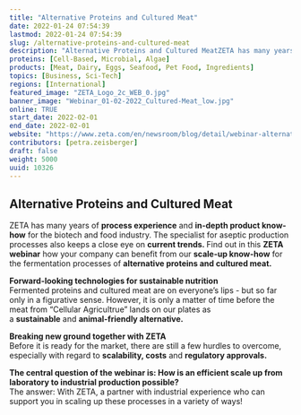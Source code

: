```yaml
---
title: "Alternative Proteins and Cultured Meat"
date: 2022-01-24 07:54:39
lastmod: 2022-01-24 07:54:39
slug: /alternative-proteins-and-cultured-meat
description: "Alternative Proteins and Cultured MeatZETA has many years of process experience and in-depth product know-how for the biotech and food industry. The specialist for aseptic production processes also keeps a close eye on current trends. Find out in this ZETA webinar how your company can benefit from our scale-up know-how for the fermentation processes of alternative proteins and cultured meat."
proteins: [Cell-Based, Microbial, Algae]
products: [Meat, Dairy, Eggs, Seafood, Pet Food, Ingredients]
topics: [Business, Sci-Tech]
regions: [International]
featured_image: "ZETA_Logo_2c_WEB_0.jpg"
banner_image: "Webinar_01-02-2022_Cultured-Meat_low.jpg"
online: TRUE
start_date: 2022-02-01
end_date: 2022-02-01
website: "https://www.zeta.com/en/newsroom/blog/detail/webinar-alternative-proteins-and-cultured-meat.html"
contributors: [petra.zeisberger]
draft: false
weight: 5000
uuid: 10326
---
```

<h2>Alternative Proteins and Cultured Meat</h2>
<p>ZETA has many years of <strong>process experience</strong> and <strong>in-depth product know-how</strong> for the biotech and food industry. The specialist for aseptic production processes also keeps a close eye on <strong>current trends. </strong>Find out in this <strong>ZETA webinar</strong> how your company can benefit from our <strong>scale-up know-how</strong> for the fermentation processes of <strong>alternative proteins and cultured meat.</strong></p>
<p><strong>Forward-looking technologies for sustainable nutrition</strong><br />
Fermented proteins and cultured meat are on everyone’s lips - but so far only in a figurative sense. However, it is only a matter of time before the meat from “Cellular Agricultrue” lands on our plates as a <strong>sustainable</strong> and <strong>animal-friendly alternative.</strong></p>
<p><strong>Breaking new ground together with ZETA</strong><br />
Before it is ready for the market, there are still a few hurdles to overcome, especially with regard to <strong>scalability, costs</strong> and <strong>regulatory approvals.</strong></p>
<p><strong>The central question of the webinar is: How is an efficient scale up from laboratory to industrial production possible?</strong><br />
The answer: With ZETA, a partner with industrial experience who can support you in scaling up these processes in a variety of ways!</p>
